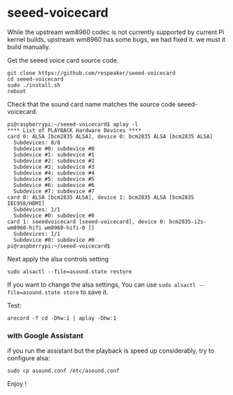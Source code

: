 # seeed-voicecard

While the upstream wm8960 codec is not currently supported by current Pi kernel builds, upstream wm8960 has some bugs, we had fixed it. we must it build manually.

Get the seeed voice card source code.
```
git clone https://github.com/respeaker/seeed-voicecard
cd seeed-voicecard
sudo ./install.sh
reboot
```

Check that the sound card name matches the source code seeed-voicecard.

```
pi@raspberrypi:~/seeed-voicecard$ aplay -l
**** List of PLAYBACK Hardware Devices ****
card 0: ALSA [bcm2835 ALSA], device 0: bcm2835 ALSA [bcm2835 ALSA]
  Subdevices: 8/8
  Subdevice #0: subdevice #0
  Subdevice #1: subdevice #1
  Subdevice #2: subdevice #2
  Subdevice #3: subdevice #3
  Subdevice #4: subdevice #4
  Subdevice #5: subdevice #5
  Subdevice #6: subdevice #6
  Subdevice #7: subdevice #7
card 0: ALSA [bcm2835 ALSA], device 1: bcm2835 ALSA [bcm2835 IEC958/HDMI]
  Subdevices: 1/1
  Subdevice #0: subdevice #0
card 1: seeedvoicecard [seeed-voicecard], device 0: bcm2835-i2s-wm8960-hifi wm8960-hifi-0 []
  Subdevices: 1/1
  Subdevice #0: subdevice #0
pi@raspberrypi:~/seeed-voicecard$ 
```
Next apply the alsa controls setting
```
sudo alsactl --file=asound.state restore
```
If you want to change the alsa settings, You can use `sudo alsactl --file=asound.state store` to save it.

Test:
``` 
arecord -f cd -Dhw:1 | aplay -Dhw:1
```

### with Google Assistant
if you run the assistant but the playback is speed up considerably, try to configure alsa:

```
sudo cp asound.conf /etc/asound.conf
```


Enjoy !
